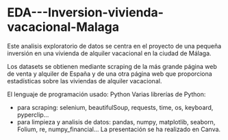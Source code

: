 # EDA---Inversion-vivienda-vacacional-Malaga

Este analisis exploratorio de datos se centra en el proyecto de una pequeña inversión en una vivienda de alquiler vacacional en la ciudad de Málaga.

Los datasets se obtienen mediante scraping de la más grande página web de venta y alquiler de España y de una otra página web que proporciona estadísticas sobre las viviendas de alquiler vacacional.

El lenguaje de programación usado: Python 
Varias librerías de Python:
- para scraping: selenium, beautifulSoup, requests, time, os, keyboard, pyperclip...
- para limpieza y analisis de datos: pandas, numpy, matplotlib, seaborn, Folium, re, numpy_financial...
La presentación se ha realizado en Canva.
